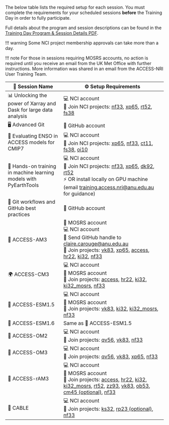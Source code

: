 The below table lists the required setup for each session. You must complete the requirements for your scheduled sessions **before** the Training Day in order to fully participate. 

Full details about the program and session descriptions can be found in the [Training Day Program & Session Details PDF](https://www.access-nri.org.au/wp-content/uploads/2025/08/ACCESS-Training-Day-2025-Program-and-Session-Details-4.pdf).  

!!! warning
    Some NCI project membership approvals can take more than a day.

!!! note
    For those in sessions requiring MOSRS accounts, no action is required until you receive an email from the UK Met Office with further instructions. More information was shared in an email from the ACCESS-NRI User Training Team.


| 📝 **Session Name** | ⚙️ **Setup Requirements** |
| ------------------- | -------------------------- |
| 📊 Unlocking the power of Xarray and Dask for large data analysis | 💻 NCI account <br> 📂 Join NCI projects: [nf33](https://my.nci.org.au/mancini/project/nf33/join), [xp65](https://my.nci.org.au/mancini/project/xp65/join), [rt52](https://my.nci.org.au/mancini/project/rt52/join), [fs38](https://my.nci.org.au/mancini/project/fs38/join) |
| 🖥️ Advanced Git | 🔑 GitHub account |
| 🌊 Evaluating ENSO in ACCESS models for CMIP7 | 💻 NCI account <br> 📂 Join NCI projects: [xp65](https://my.nci.org.au/mancini/project/xp65/join), [nf33](https://my.nci.org.au/mancini/project/nf33/join), [ct11](https://my.nci.org.au/mancini/project/ct11/join), [fs38](https://my.nci.org.au/mancini/project/fs38/join), [oi10](https://my.nci.org.au/mancini/project/oi10/join) |
| 🤖 Hands-on training in machine learning models with PyEarthTools | 💻 NCI account <br> 📂 Join NCI projects: [nf33](https://my.nci.org.au/mancini/project/nf33/join), [xp65](https://my.nci.org.au/mancini/project/xp65/join), [dk92](https://my.nci.org.au/mancini/project/dk92/join), [rt52](https://my.nci.org.au/mancini/project/rt52/join) <br> ⚡ OR install locally on GPU machine (email [training.access.nri@anu.edu.au](mailto:training.access.nri@anu.edu.au) for guidance) |
| 🔄 Git workflows and GitHub best practices | 🔑 GitHub account |
| 🔬 ACCESS-AM3  | 🔑 MOSRS account <br> 💻 NCI account <br> 📧 Send GitHub handle to [claire.carouge@anu.edu.au](mailto:claire.carouge@anu.edu.au) <br> 📂 Join projects: [vk83](https://my.nci.org.au/mancini/project/vk83/join), [xp65](https://my.nci.org.au/mancini/project/xp65/join), [access](https://my.nci.org.au/mancini/project/access/join), [hr22](https://my.nci.org.au/mancini/project/hr22/join), [ki32](https://my.nci.org.au/mancini/project/ki32/join), [nf33](https://my.nci.org.au/mancini/project/nf33/join) |
| 🌍 ACCESS-CM3 | 💻 NCI account <br> 🔑 MOSRS account <br> 📂 Join projects: [access](https://my.nci.org.au/mancini/project/access/join), [hr22](https://my.nci.org.au/mancini/project/hr22/join), [ki32](https://my.nci.org.au/mancini/project/ki32/join), [ki32_mosrs](https://my.nci.org.au/mancini/project/ki32_mosrs/join), [nf33](https://my.nci.org.au/mancini/project/nf33/join) |
| 🌱 ACCESS-ESM1.5 | 💻 NCI account <br> 🔑 MOSRS account <br> 📂 Join projects: [vk83](https://my.nci.org.au/mancini/project/vk83/join), [ki32](https://my.nci.org.au/mancini/project/ki32/join), [ki32_mosrs](https://my.nci.org.au/mancini/project/ki32_mosrs/join), [nf33](https://my.nci.org.au/mancini/project/nf33/join) |
| 🌱 ACCESS-ESM1.6 | Same as 🌱 ACCESS-ESM1.5 |
| 🌊 ACCESS-OM2 | 💻 NCI account <br> 📂 Join projects: [qv56](https://my.nci.org.au/mancini/project/qv56/join), [vk83](https://my.nci.org.au/mancini/project/vk83/join), [nf33](https://my.nci.org.au/mancini/project/nf33/join) |
| 🌊 ACCESS-OM3 | 💻 NCI account <br> 📂 Join projects: [qv56](https://my.nci.org.au/mancini/project/qv56/join), [vk83](https://my.nci.org.au/mancini/project/vk83/join), [xp65](https://my.nci.org.au/mancini/project/xp65/join), [nf33](https://my.nci.org.au/mancini/project/nf33/join) |
| 🔄 ACCESS-rAM3 | 💻 NCI account <br> 🔑 MOSRS account <br> 📂 Join projects: [access](https://my.nci.org.au/mancini/project/access/join), [hr22](https://my.nci.org.au/mancini/project/hr22/join), [ki32](https://my.nci.org.au/mancini/project/ki32/join), [ki32_mosrs](https://my.nci.org.au/mancini/project/ki32_mosrs/join), [rt52](https://my.nci.org.au/mancini/project/rt52/join), [zz93](https://my.nci.org.au/mancini/project/zz93/join), [vk83](https://my.nci.org.au/mancini/project/vk83/join), [ob53](https://my.nci.org.au/mancini/project/ob53/join), [cm45 (optional)](https://my.nci.org.au/mancini/project/cm45/join), [nf33](https://my.nci.org.au/mancini/project/nf33/join) |
| 🌿 CABLE | 💻 NCI account <br> 📂 Join projects: [ks32](https://my.nci.org.au/mancini/project/ks32/join), [rp23 (optional)](https://my.nci.org.au/mancini/project/rp23/join), [nf33](https://my.nci.org.au/mancini/project/nf33/join) |

